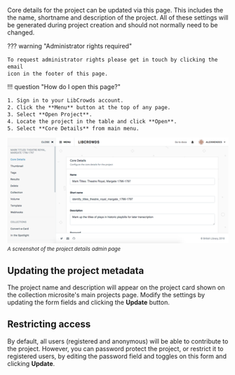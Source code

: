 Core details for the project can be updated via this page. This includes the
the name, shortname and description of the project. All of these settings will
be generated during project creation and should not normally need to be
changed.

??? warning "Administrator rights required"

    To request administrator rights please get in touch by clicking the email
    icon in the footer of this page.

!!! question "How do I open this page?"

    1. Sign in to your LibCrowds account.
    2. Click the **Menu** button at the top of any page.
    3. Select **Open Project**.
    4. Locate the project in the table and click **Open**.
    5. Select **Core Details** from main menu.

![A screenshot of the project details admin page](/assets/img/project/details.png?raw=true)
<br><small>*A screenshot of the project details admin page*</small>

## Updating the project metadata

The project name and description will appear on the project card shown on
the collection microsite's main projects page. Modify the settings by updating
the form fields and clicking the **Update** button.

## Restricting access

By default, all users (registered and anonymous) will be able to contribute to
the project. However, you can password protect the project, or restrict it
to registered users, by editing the password field and toggles on this form
and clicking **Update**.
